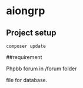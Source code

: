 # aiongrp

## Project setup
```
composer update
```

##requirement

Phpbb forum in /forum folder

file for database.